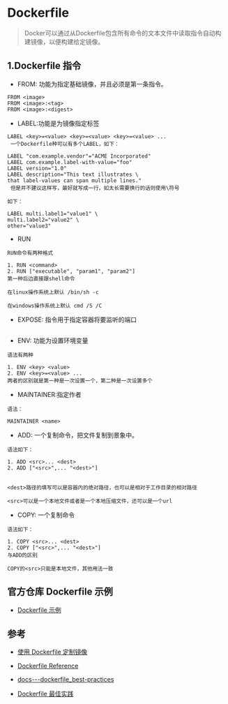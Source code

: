 # Dockerfile
>Docker可以通过从Dockerfile包含所有命令的文本文件中读取指令自动构建镜像，以便构建给定镜像。




## 1.Dockerfile 指令

- FROM: 功能为指定基础镜像，并且必须是第一条指令。
```
FROM <image>
FROM <image>:<tag>
FROM <image>:<digest> 
```
- LABEL:功能是为镜像指定标签
```
LABEL <key>=<value> <key>=<value> <key>=<value> ...
 一个Dockerfile种可以有多个LABEL，如下：

LABEL "com.example.vendor"="ACME Incorporated"
LABEL com.example.label-with-value="foo"
LABEL version="1.0"
LABEL description="This text illustrates \
that label-values can span multiple lines."
 但是并不建议这样写，最好就写成一行，如太长需要换行的话则使用\符号

如下：

LABEL multi.label1="value1" \
multi.label2="value2" \
other="value3"
```

- RUN
```
RUN命令有两种格式

1. RUN <command>
2. RUN ["executable", "param1", "param2"]
第一种后边直接跟shell命令

在linux操作系统上默认 /bin/sh -c

在windows操作系统上默认 cmd /S /C
```

- EXPOSE: 指令用于指定容器将要监听的端口
```

```

- ENV: 功能为设置环境变量

```
语法有两种

1. ENV <key> <value>
2. ENV <key>=<value> ...
两者的区别就是第一种是一次设置一个，第二种是一次设置多个
```

- MAINTAINER:指定作者
```
语法：

MAINTAINER <name>
```

- ADD: 一个复制命令，把文件复制到景象中。
```
语法如下：

1. ADD <src>... <dest>
2. ADD ["<src>",... "<dest>"]
 

<dest>路径的填写可以是容器内的绝对路径，也可以是相对于工作目录的相对路径

<src>可以是一个本地文件或者是一个本地压缩文件，还可以是一个url
```

- COPY: 一个复制命令
```
语法如下：

1. COPY <src>... <dest>
2. COPY ["<src>",... "<dest>"]
与ADD的区别

COPY的<src>只能是本地文件，其他用法一致
```






## 官方仓库 Dockerfile 示例
- [Dockerfile 示例](https://github.com/docker-library/docs)


## 参考
- [使用 Dockerfile 定制镜像](https://yeasy.gitbooks.io/docker_practice/content/image/build.html)

- [ Dockerfile Reference ](https://docs.docker.com/engine/reference/builder/)
- [docs---dockerfile_best-practices](https://docs.docker.com/develop/develop-images/dockerfile_best-practices/)
- [Dockerfile 最佳实践](https://www.qikqiak.com/post/dockerfile-best-practice/)
